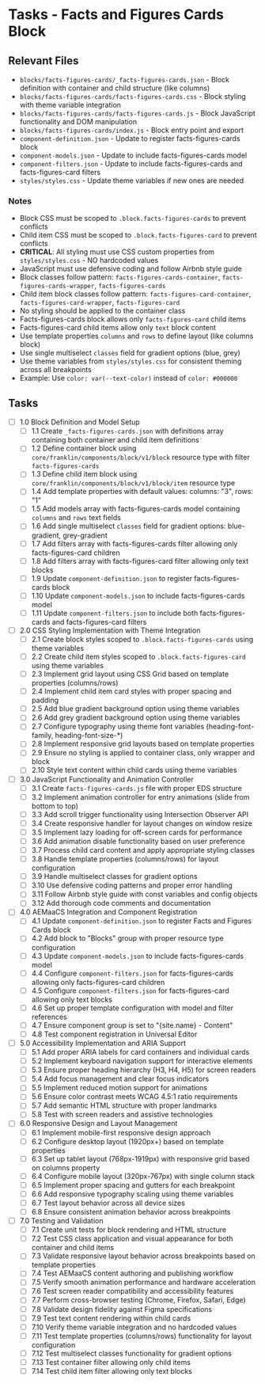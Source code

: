 # Tasks - Facts and Figures Cards Block

## Relevant Files

- `blocks/facts-figures-cards/_facts-figures-cards.json` - Block definition with container and child structure (like columns)
- `blocks/facts-figures-cards/facts-figures-cards.css` - Block styling with theme variable integration
- `blocks/facts-figures-cards/facts-figures-cards.js` - Block JavaScript functionality and DOM manipulation
- `blocks/facts-figures-cards/index.js` - Block entry point and export
- `component-definition.json` - Update to register facts-figures-cards block
- `component-models.json` - Update to include facts-figures-cards model
- `component-filters.json` - Update to include facts-figures-cards and facts-figures-card filters
- `styles/styles.css` - Update theme variables if new ones are needed

### Notes

- Block CSS must be scoped to `.block.facts-figures-cards` to prevent conflicts
- Child item CSS must be scoped to `.block.facts-figures-card` to prevent conflicts
- **CRITICAL**: All styling must use CSS custom properties from `styles/styles.css` - NO hardcoded values
- JavaScript must use defensive coding and follow Airbnb style guide
- Block classes follow pattern: `facts-figures-cards-container`, `facts-figures-cards-wrapper`, `facts-figures-cards`
- Child item block classes follow pattern: `facts-figures-card-container`, `facts-figures-card-wrapper`, `facts-figures-card`
- No styling should be applied to the container class
- Facts-figures-cards block allows only `facts-figures-card` child items
- Facts-figures-card child items allow only `text` block content
- Use template properties `columns` and `rows` to define layout (like columns block)
- Use single multiselect `classes` field for gradient options (blue, grey)
- Use theme variables from `styles/styles.css` for consistent theming across all breakpoints
- Example: Use `color: var(--text-color)` instead of `color: #000000`

## Tasks

- [ ] 1.0 Block Definition and Model Setup
  - [ ] 1.1 Create `_facts-figures-cards.json` with definitions array containing both container and child item definitions
  - [ ] 1.2 Define container block using `core/franklin/components/block/v1/block` resource type with filter `facts-figures-cards`
  - [ ] 1.3 Define child item block using `core/franklin/components/block/v1/block/item` resource type
  - [ ] 1.4 Add template properties with default values: columns: "3", rows: "1"
  - [ ] 1.5 Add models array with facts-figures-cards model containing `columns` and `rows` text fields
  - [ ] 1.6 Add single multiselect `classes` field for gradient options: blue-gradient, grey-gradient
  - [ ] 1.7 Add filters array with facts-figures-cards filter allowing only facts-figures-card children
  - [ ] 1.8 Add filters array with facts-figures-card filter allowing only text blocks
  - [ ] 1.9 Update `component-definition.json` to register facts-figures-cards block
  - [ ] 1.10 Update `component-models.json` to include facts-figures-cards model
  - [ ] 1.11 Update `component-filters.json` to include both facts-figures-cards and facts-figures-card filters

- [ ] 2.0 CSS Styling Implementation with Theme Integration
  - [ ] 2.1 Create block styles scoped to `.block.facts-figures-cards` using theme variables
  - [ ] 2.2 Create child item styles scoped to `.block.facts-figures-card` using theme variables
  - [ ] 2.3 Implement grid layout using CSS Grid based on template properties (columns/rows)
  - [ ] 2.4 Implement child item card styles with proper spacing and padding
  - [ ] 2.5 Add blue gradient background option using theme variables
  - [ ] 2.6 Add grey gradient background option using theme variables
  - [ ] 2.7 Configure typography using theme font variables (heading-font-family, heading-font-size-*)
  - [ ] 2.8 Implement responsive grid layouts based on template properties
  - [ ] 2.9 Ensure no styling is applied to container class, only wrapper and block
  - [ ] 2.10 Style text content within child cards using theme variables

- [ ] 3.0 JavaScript Functionality and Animation Controller
  - [ ] 3.1 Create `facts-figures-cards.js` file with proper EDS structure
  - [ ] 3.2 Implement animation controller for entry animations (slide from bottom to top)
  - [ ] 3.3 Add scroll trigger functionality using Intersection Observer API
  - [ ] 3.4 Create responsive handler for layout changes on window resize
  - [ ] 3.5 Implement lazy loading for off-screen cards for performance
  - [ ] 3.6 Add animation disable functionality based on user preference
  - [ ] 3.7 Process child card content and apply appropriate styling classes
  - [ ] 3.8 Handle template properties (columns/rows) for layout configuration
  - [ ] 3.9 Handle multiselect classes for gradient options
  - [ ] 3.10 Use defensive coding patterns and proper error handling
  - [ ] 3.11 Follow Airbnb style guide with const variables and config objects
  - [ ] 3.12 Add thorough code comments and documentation

- [ ] 4.0 AEMaaCS Integration and Component Registration
  - [ ] 4.1 Update `component-definition.json` to register Facts and Figures Cards block
  - [ ] 4.2 Add block to "Blocks" group with proper resource type configuration
  - [ ] 4.3 Update `component-models.json` to include facts-figures-cards model
  - [ ] 4.4 Configure `component-filters.json` for facts-figures-cards allowing only facts-figures-card children
  - [ ] 4.5 Configure `component-filters.json` for facts-figures-card allowing only text blocks
  - [ ] 4.6 Set up proper template configuration with model and filter references
  - [ ] 4.7 Ensure component group is set to "{site.name} - Content"
  - [ ] 4.8 Test component registration in Universal Editor

- [ ] 5.0 Accessibility Implementation and ARIA Support
  - [ ] 5.1 Add proper ARIA labels for card containers and individual cards
  - [ ] 5.2 Implement keyboard navigation support for interactive elements
  - [ ] 5.3 Ensure proper heading hierarchy (H3, H4, H5) for screen readers
  - [ ] 5.4 Add focus management and clear focus indicators
  - [ ] 5.5 Implement reduced motion support for animations
  - [ ] 5.6 Ensure color contrast meets WCAG 4.5:1 ratio requirements
  - [ ] 5.7 Add semantic HTML structure with proper landmarks
  - [ ] 5.8 Test with screen readers and assistive technologies

- [ ] 6.0 Responsive Design and Layout Management
  - [ ] 6.1 Implement mobile-first responsive design approach
  - [ ] 6.2 Configure desktop layout (1920px+) based on template properties
  - [ ] 6.3 Set up tablet layout (768px-1919px) with responsive grid based on columns property
  - [ ] 6.4 Configure mobile layout (320px-767px) with single column stack
  - [ ] 6.5 Implement proper spacing and gutters for each breakpoint
  - [ ] 6.6 Add responsive typography scaling using theme variables
  - [ ] 6.7 Test layout behavior across all device sizes
  - [ ] 6.8 Ensure consistent animation behavior across breakpoints

- [ ] 7.0 Testing and Validation
  - [ ] 7.1 Create unit tests for block rendering and HTML structure
  - [ ] 7.2 Test CSS class application and visual appearance for both container and child items
  - [ ] 7.3 Validate responsive layout behavior across breakpoints based on template properties
  - [ ] 7.4 Test AEMaaCS content authoring and publishing workflow
  - [ ] 7.5 Verify smooth animation performance and hardware acceleration
  - [ ] 7.6 Test screen reader compatibility and accessibility features
  - [ ] 7.7 Perform cross-browser testing (Chrome, Firefox, Safari, Edge)
  - [ ] 7.8 Validate design fidelity against Figma specifications
  - [ ] 7.9 Test text content rendering within child cards
  - [ ] 7.10 Verify theme variable integration and no hardcoded values
  - [ ] 7.11 Test template properties (columns/rows) functionality for layout configuration
  - [ ] 7.12 Test multiselect classes functionality for gradient options
  - [ ] 7.13 Test container filter allowing only child items
  - [ ] 7.14 Test child item filter allowing only text blocks
